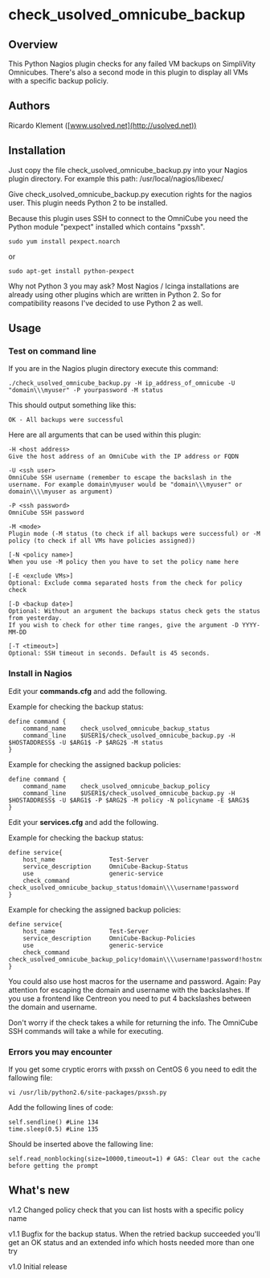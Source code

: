 # check_usolved_omnicube_backup

## Overview

This Python Nagios plugin checks for any failed VM backups on SimpliVity Omnicubes. 
There's also a second mode in this plugin to display all VMs with a specific backup policiy.

## Authors

Ricardo Klement ([www.usolved.net](http://usolved.net))

## Installation

Just copy the file check_usolved_omnicube_backup.py into your Nagios plugin directory.
For example this path: /usr/local/nagios/libexec/

Give check_usolved_omnicube_backup.py execution rights for the nagios user.
This plugin needs Python 2 to be installed.

Because this plugin uses SSH to connect to the OmniCube you need the Python module "pexpect" installed which contains "pxssh".

```
sudo yum install pexpect.noarch
```
or
```
sudo apt-get install python-pexpect
```

Why not Python 3 you may ask?
Most Nagios / Icinga installations are already using other plugins which are written in Python 2.
So for compatibility reasons I've decided to use Python 2 as well.


## Usage

### Test on command line
If you are in the Nagios plugin directory execute this command:

```
./check_usolved_omnicube_backup.py -H ip_address_of_omnicube -U "domain\\\myuser" -P yourpassword -M status
```

This should output something like this:

```
OK - All backups were successful
```

Here are all arguments that can be used within this plugin:

```
-H <host address>
Give the host address of an OmniCube with the IP address or FQDN

-U <ssh user>
OmniCube SSH username (remember to escape the backslash in the username. For example domain\myuser would be "domain\\\myuser" or domain\\\\myuser as argument)

-P <ssh password>
OmniCube SSH password

-M <mode>
Plugin mode (-M status (to check if all backups were successful) or -M policy (to check if all VMs have policies assigned))

[-N <policy name>]
When you use -M policy then you have to set the policy name here

[-E <exclude VMs>]
Optional: Exclude comma separated hosts from the check for policy check

[-D <backup date>]
Optional: Without an argument the backups status check gets the status from yesterday.
If you wish to check for other time ranges, give the argument -D YYYY-MM-DD

[-T <timeout>]
Optional: SSH timeout in seconds. Default is 45 seconds.
```

### Install in Nagios

Edit your **commands.cfg** and add the following.

Example for checking the backup status:

```
define command {
    command_name    check_usolved_omnicube_backup_status
    command_line    $USER1$/check_usolved_omnicube_backup.py -H $HOSTADDRESS$ -U $ARG1$ -P $ARG2$ -M status
}
```

Example for checking the assigned backup policies:

```
define command {
    command_name    check_usolved_omnicube_backup_policy
    command_line    $USER1$/check_usolved_omnicube_backup.py -H $HOSTADDRESS$ -U $ARG1$ -P $ARG2$ -M policy -N policyname -E $ARG3$
}
```

Edit your **services.cfg** and add the following.

Example for checking the backup status:

```
define service{
	host_name				Test-Server
	service_description		OmniCube-Backup-Status
	use						generic-service
	check_command			check_usolved_omnicube_backup_status!domain\\\\username!password
}
```

Example for checking the assigned backup policies:

```
define service{
	host_name				Test-Server
	service_description		OmniCube-Backup-Policies
	use						generic-service
	check_command			check_usolved_omnicube_backup_policy!domain\\\\username!password!hostnotwant1,hostnotwant2
}
```

You could also use host macros for the username and password.
Again: Pay attention for escaping the domain and username with the backslashes.
If you use a frontend like Centreon you need to put 4 backslashes between the domain and username.

Don't worry if the check takes a while for returning the info. The OmniCube SSH commands will take a while for executing.


### Errors you may encounter

If you get some cryptic erorrs with pxssh on CentOS 6 you need to edit the fallowing file:

```
vi /usr/lib/python2.6/site-packages/pxssh.py
```


Add the following lines of code:

```
self.sendline() #Line 134
time.sleep(0.5) #Line 135
```


Should be inserted  above the fallowing line:

```
self.read_nonblocking(size=10000,timeout=1) # GAS: Clear out the cache before getting the prompt
```

## What's new

v1.2
Changed policy check that you can list hosts with a specific policy name

v1.1
Bugfix for the backup status. When the retried backup succeeded you'll get an OK status and an extended info which hosts needed more than one try

v1.0
Initial release